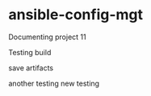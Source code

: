 # ansible-config-mgt
Documenting project 11

Testing build

save artifacts

another testing
new testing